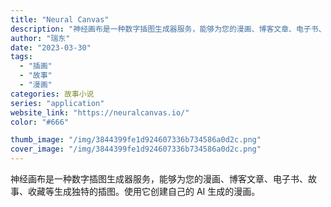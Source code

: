 ```yaml
---
title: "Neural Canvas"
description: "神经画布是一种数字插图生成器服务，能够为您的漫画、博客文章、电子书、故事、收藏等生成独特的插图。使用它创建自己的 AI "
author: "瑞东"
date: "2023-03-30"
tags:
  - "插画"
  - "故事"
  - "漫画"
categories: 故事小说
series: "application"
website_link: "https://neuralcanvas.io/"
color: "#666"

thumb_image: "/img/3844399fe1d924607336b734586a0d2c.png"
cover_image: "/img/3844399fe1d924607336b734586a0d2c.png"
---
```


神经画布是一种数字插图生成器服务，能够为您的漫画、博客文章、电子书、故事、收藏等生成独特的插图。使用它创建自己的 AI 生成的漫画。 